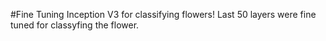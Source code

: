 #Fine Tuning Inception V3 for classifying flowers!
Last 50 layers were fine tuned for classyfing the flower.